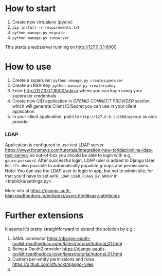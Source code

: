 # How to start

1. Create new virtualenv (pyenv)
1. `pip install -r requirements.txt`
1. `python manage.py migrate`
1. `python manage.py runserver`

This starts a webserver running on <http://127.0.0.1:8000>

# How to use

1. Create a superuser: `python manage.py createsuperuser`
1. Create an RSA Key: `python manage.py creatersakey`
1. Enter <http://127.0.0.1:8000/admin> where you can login using your superuser credentials
1. Create new OID application in _OPENID CONNECT PROVIDER_ section, which will generate Client ID/Secret you can use in your client application
1. In your client application, point to `http://127.0.0.1:8000/openid` as oidc provider

### LDAP

Application is configured to use test LDAP server <https://www.forumsys.com/tutorials/integration-how-to/ldap/online-ldap-test-server/>
so out-of-box you should be able to login with e.g. `gauss:password`. After successful login, LDAP user is added
to Django User list. It's also possible to automatically populate groups and permissions.
Note: You can use the LDAP user to login to app, but not to admin site, for that you'd have to
set `AUTH_LDAP_USER_FLAGS_BY_GROUP` in <krabicka/settings.py>.

More info at <https://django-auth-ldap.readthedocs.io/en/latest/users.html#easy-attributes>

# Further extensions
It seems it's pretty straightforward to extend the solution by e.g.:
1. SAML connector <https://django-oauth-toolkit.readthedocs.io/en/latest/tutorial/tutorial_01.html>
1. Being a Oauth2 provider <https://django-oauth-toolkit.readthedocs.io/en/latest/tutorial/tutorial_01.html>
1. Custom per-entity permissions and rules <https://github.com/dfunckt/django-rules>
1. ...
